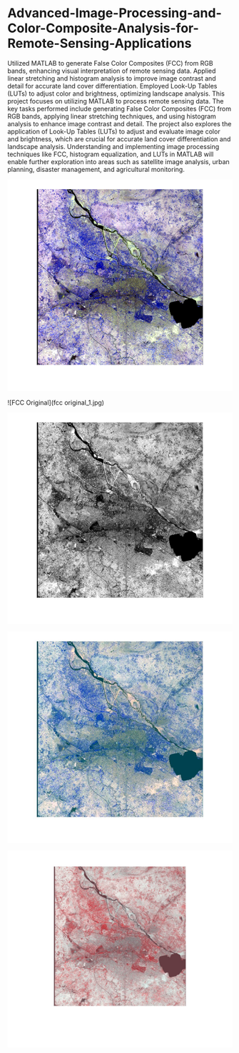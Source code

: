 # Advanced-Image-Processing-and-Color-Composite-Analysis-for-Remote-Sensing-Applications
Utilized MATLAB to generate False Color Composites (FCC) from RGB bands, enhancing visual interpretation of remote sensing data. Applied linear stretching and histogram analysis to improve image contrast and detail for accurate land cover differentiation. Employed Look-Up Tables (LUTs) to adjust color and brightness, optimizing landscape analysis.
This project focuses on utilizing MATLAB to process remote sensing data. The key tasks performed include generating False Color Composites (FCC) from RGB bands, applying linear stretching techniques, and using histogram analysis to enhance image contrast and detail. The project also explores the application of Look-Up Tables (LUTs) to adjust and evaluate image color and brightness, which are crucial for accurate land cover differentiation and landscape analysis. Understanding and implementing image processing techniques like FCC, histogram equalization, and LUTs in MATLAB will enable further exploration into areas such as satellite image analysis, urban planning, disaster management, and agricultural monitoring. 

![Band 2-1-3 Composite](band_2_1_3_purpgreen.tif)

![FCC Original](fcc original_1.jpg)

![Image Processing Intermediate Step](img_i.jpg)

![Color Filtered Image](cf_1.jpg)

![Final FCC Image](Fcc_new_1.jpg)


